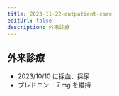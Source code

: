 ```yaml
---
title: 2023-11-22-outpatient-care
editUrl: false
description: 外来診療
---
```


## 外来診療

* 2023/10/10 に採血、採尿
* プレドニン　７mg を維持
